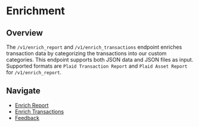 # **Enrichment**

## Overview
The `/v1/enrich_report` and `/v1/enrich_transactions` endpoint enriches transaction data by categorizing the transactions into our custom categories. This endpoint supports both JSON data and JSON files as input. Supported formats are `Plaid Transaction Report` and `Plaid Asset Report` for `/v1/enrich_report`.


## Navigate
- [Enrich Report](./enrich_report.md)
- [Enrich Transactions](./enrich_transactions.md)
- [Feedback](./feedback.md)
